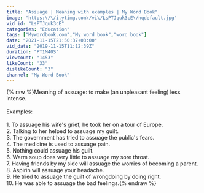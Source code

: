 ```yaml
---
title: "Assuage | Meaning with examples | My Word Book"
image: "https:\/\/i.ytimg.com\/vi\/LsPTJquk3cE\/hqdefault.jpg"
vid_id: "LsPTJquk3cE"
categories: "Education"
tags: ["Mywordbook.com","My word book","word book"]
date: "2021-11-15T21:50:37+03:00"
vid_date: "2019-11-15T11:12:39Z"
duration: "PT1M40S"
viewcount: "1453"
likeCount: "33"
dislikeCount: "3"
channel: "My Word Book"
---
```

{% raw %}Meaning of assuage: to make (an unpleasant feeling) less intense.<br /><br />Examples: <br /><br />1. To assuage his wife's grief, he took her on a tour of Europe.<br />2. Talking to her helped to assuage my guilt.<br />3. The government has tried to assuage the public's fears.<br />4. The medicine is used to assuage pain.<br />5. Nothing could assuage his guilt.<br />6. Warm soup does very little to assuage my sore throat.<br />7. Having friends by my side will assuage the worries of becoming a parent.<br />8. Aspirin will assuage your headache.<br />9. He tried to assuage the guilt of wrongdoing by doing right.<br />10. He was able to assuage the bad feelings.{% endraw %}
